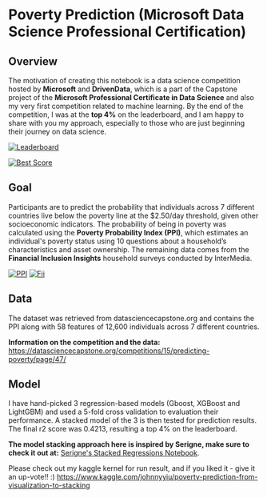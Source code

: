 # Poverty Prediction (Microsoft Data Science Professional Certification)

## Overview
The motivation of creating this notebook is a data science competition hosted by **Microsoft** and **DrivenData**, which is a part of the Capstone project of the **Microsoft Professional Certificate in Data Science** and also my very first competition related to machine learning. By the end of the competition, I was at the **top 4%** on the leaderboard, and I am happy to share with you my approach, especially to those who are just beginning their journey on data science.

<a href="https://datasciencecapstone.org/competitions/15/predicting-poverty/leaderboard/"><img src="https://i.imgur.com/Yo4Oeya.png" title="Leaderboard" /></a>

<a href="https://datasciencecapstone.org/competitions/15/predicting-poverty/leaderboard/"><img src="https://i.imgur.com/ItktCZr.png" title="Best Score" /></a>

## Goal
Participants are to predict the probability that individuals across 7 different countries live below the poverty line at the $2.50/day threshold, given other socioeconomic indicators. The probability of being in poverty was calculated using the **Poverty Probability Index (PPI)**, which estimates an individual's poverty status using 10 questions about a household’s characteristics and asset ownership. The remaining data comes from the **Financial Inclusion Insights** household surveys conducted by InterMedia.

<a href="https://www.povertyindex.org"><img src="https://www.povertyindex.org/sites/default/files/PPI-logo-RGB-header-image.png" title="PPI" /></a>
<a href="http://finclusion.org"><img src="https://i.imgur.com/jjPjT06.png" title="Fii" /></a>

## Data
The dataset was retrieved from datasciencecapstone.org and contains the PPI along with 58 features of 12,600 individuals across 7 different countries.

**Information on the competition and the data:**
https://datasciencecapstone.org/competitions/15/predicting-poverty/page/47/

## Model
I have hand-picked 3 regression-based models (Gboost, XGBoost and LightGBM) and used a 5-fold cross validation to evaluation their performance. A stacked model of the 3 is then tested for prediction results. The final r2 score was 0.4213, resulting a top 4% on the leaderboard. 

**The model stacking approach here is inspired by Serigne, make sure to check it out at:**
[Serigne's Stacked Regressions Notebook](https://www.kaggle.com/serigne/stacked-regressions-top-4-on-leaderboard).

Please check out my kaggle kernel for run result, and if you liked it - give it an up-vote!! :) 
https://www.kaggle.com/johnnyyiu/poverty-prediction-from-visualization-to-stacking

